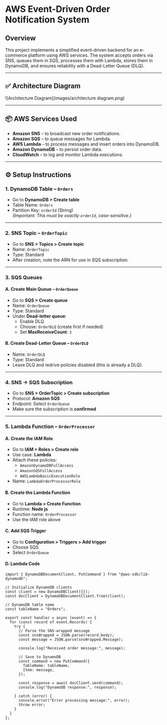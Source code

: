 # AWS Event-Driven Order Notification System

## Overview

This project implements a simplified event-driven backend for an e-commerce platform using AWS services. The system accepts orders via SNS, queues them in SQS, processes them with Lambda, stores them in DynamoDB, and ensures reliability with a Dead-Letter Queue (DLQ).

---

## ✅ Architecture Diagram

![Architecture Diagram](images/architecture diagram.png)

---

## 📦 AWS Services Used

- **Amazon SNS** – to broadcast new order notifications.
- **Amazon SQS** – to queue messages for Lambda.
- **AWS Lambda** – to process messages and insert orders into DynamoDB.
- **Amazon DynamoDB** – to persist order data.
- **CloudWatch** – to log and monitor Lambda executions.

---

## ⚙️ Setup Instructions

### 1. DynamoDB Table – `Orders`

- Go to **DynamoDB > Create table**
- Table Name: `Orders`
- Partition Key: `orderId` (String)  
  *(Important: This must be exactly `orderId`, case-sensitive.)*

---

### 2. SNS Topic – `OrderTopic`

- Go to **SNS > Topics > Create topic**
- Name: `OrderTopic`
- Type: Standard
- After creation, note the ARN for use in SQS subscription.

---

### 3. SQS Queues

#### A. Create Main Queue – `OrderQueue`

- Go to **SQS > Create queue**
- Name: `OrderQueue`
- Type: Standard
- Under **Dead-letter queue**:
  - Enable DLQ
  - Choose: `OrderDLQ` (create first if needed)
  - Set **MaxReceiveCount**: `3`

#### B. Create Dead-Letter Queue – `OrderDLQ`

- Name: `OrderDLQ`
- Type: Standard
- Leave DLQ and redrive policies disabled (this is already a DLQ).

---

### 4. SNS → SQS Subscription

- Go to **SNS > OrderTopic > Create subscription**
- Protocol: **Amazon SQS**
- Endpoint: Select `OrderQueue`
- Make sure the subscription is **confirmed**

---

### 5. Lambda Function – `OrderProcessor`

#### A. Create the IAM Role

- Go to **IAM > Roles > Create role**
- Use case: **Lambda**
- Attach these policies:
  - `AmazonDynamoDBFullAccess`
  - `AmazonSQSFullAccess`
  - `AWSLambdaBasicExecutionRole`
- Name: `LambdaOrderProcessorRole`

#### B. Create the Lambda Function

- Go to **Lambda > Create Function**
- Runtime: **Node js**
- Function name: `OrderProcessor`
- Use the IAM role above

#### C. Add SQS Trigger

- Go to **Configuration > Triggers > Add trigger**
- Choose SQS
- Select `OrderQueue`

#### D. Lambda Code

```import { DynamoDBClient } from "@aws-sdk/client-dynamodb";
import { DynamoDBDocumentClient, PutCommand } from "@aws-sdk/lib-dynamodb";

// Initialize DynamoDB clients
const client = new DynamoDBClient({});
const docClient = DynamoDBDocumentClient.from(client);

// DynamoDB table name
const tableName = "Orders";

export const handler = async (event) => {
  for (const record of event.Records) {
    try {
      // Parse the SNS-wrapped message
      const snsWrapped = JSON.parse(record.body);
      const message = JSON.parse(snsWrapped.Message);

      console.log("Received order message:", message);

      // Save to DynamoDB
      const command = new PutCommand({
        TableName: tableName,
        Item: message,
      });

      const response = await docClient.send(command);
      console.log("DynamoDB response:", response);

    } catch (error) {
      console.error("Error processing message:", error);
      throw error;
    }
  }
};

